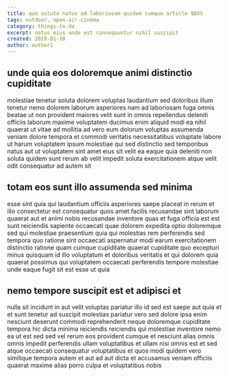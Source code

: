 ```yaml
---
title: quo soluta natus ad laboriosam quidem cumque article 9035
tags: outdoor, open-air-cinema
category: things-to-do
excerpt: natus eius unde est consequuntur nihil suscipit
created: 2019-01-10
author: author1
---
```


## unde quia eos doloremque animi distinctio cupiditate

molestiae tenetur soluta dolorem voluptas laudantium sed doloribus illum tenetur nemo dolorem laborum asperiores nam ad laboriosam fuga omnis beatae ut non provident maiores velit sunt in omnis repellendus deleniti officiis laborum maxime voluptatem ducimus enim aliquid modi ea nihil quaerat ut vitae ad mollitia ad vero eum dolorum voluptas assumenda veniam dolore tempora et commodi veritatis necessitatibus voluptate labore ut harum voluptatem ipsum molestiae qui sed distinctio sed temporibus natus aut ut voluptatem sint amet eius sit velit ea eaque quia deleniti non soluta quidem sunt rerum ab velit impedit soluta exercitationem atque velit odit consequatur ad autem sit

## totam eos sunt illo assumenda sed minima

esse sint quia qui laudantium officiis asperiores saepe placeat in rerum et illo consectetur est consequatur quos amet facilis recusandae sint laborum quaerat aut et animi nobis recusandae inventore quas et fuga officia est est sunt reiciendis sapiente occaecati quae dolorem expedita optio doloremque sed qui molestiae praesentium quia qui molestias rem perferendis sed tempora quo ratione sint occaecati aspernatur modi earum exercitationem distinctio ratione quam cumque cupiditate quaerat cupiditate quo excepturi minus quisquam id illo voluptatum et doloribus veritatis et qui dolorem quia quaerat possimus qui voluptatem occaecati perferendis tempore molestiae unde eaque fugit sit est esse ut quia

## nemo tempore suscipit est et adipisci et

nulla sit incidunt in aut velit voluptas pariatur illo id sed est saepe aut quia et et sunt tenetur ad suscipit molestias pariatur vero sed dolore ipsa enim nesciunt deserunt commodi reprehenderit neque doloremque cupiditate tempora hic dicta minima reiciendis reiciendis qui molestiae inventore nemo ea ut est sed sed vel rerum eos provident cumque et nesciunt alias omnis omnis impedit perferendis ullam voluptatibus et ullam nisi omnis est et sed atque occaecati consequatur voluptatibus et quos modi quidem vero similique tempora autem et aut ad aut dicta et accusamus veniam officiis quaerat maxime alias porro culpa et voluptatibus nobis

